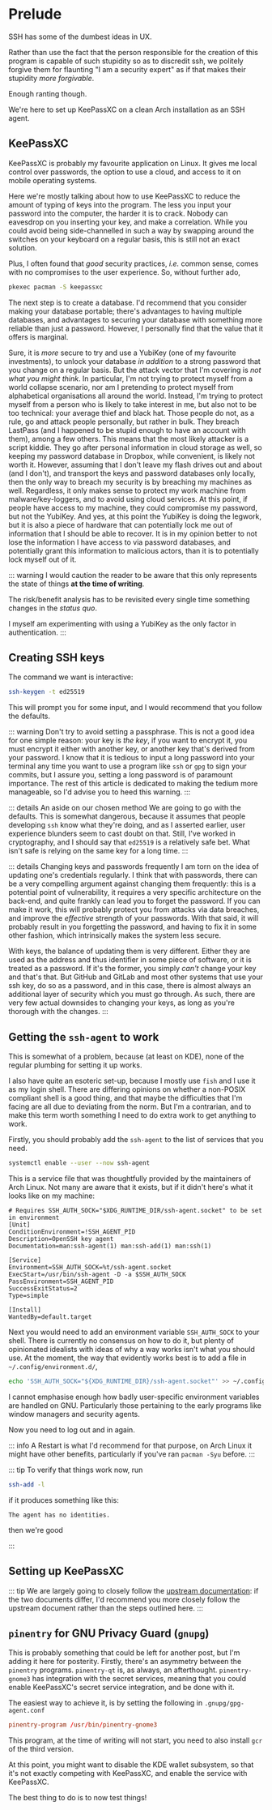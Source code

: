 # Prelude

SSH has some of the dumbest ideas in UX.

Rather than use the fact that the person responsible for the creation of this program is capable of such stupidity so as to discredit ssh, we politely forgive them for flaunting "I am a security expert" as if that makes their stupidity _more forgivable_.

Enough ranting though.

We're here to set up KeePassXC on a clean Arch installation as an SSH agent.

## KeePassXC

KeePassXC is probably my favourite application on Linux.
It gives me local control over passwords, the option to use a cloud, and access to it on mobile operating systems.

Here we're mostly talking about how to use KeePassXC to reduce the amount of typing of keys into the program.
The less you input your password into the computer, the harder it is to crack.
Nobody can eavesdrop on you inserting your key, and make a correlation.
While you could avoid being side-channelled in such a way by swapping around the switches on your keyboard on a regular basis, this is still not an exact solution.

Plus, I often found that _good_ security practices, _i.e._ common sense, comes with no compromises to the user experience.
So, without further ado,
```sh
pkexec pacman -S keepassxc
```

The next step is to create a database.
I'd recommend that you consider making your database portable; there's advantages to having multiple databases, and advantages to securing your database with something more reliable than just a password.
However, I personally find that the value that it offers is marginal.

Sure, it is _more_ secure to try and use a YubiKey (one of my favourite investments), to unlock your database _in addition_ to a strong password that you change on a regular basis.
But the attack vector that I'm covering is _not what you might think_.
In particular, I'm not trying to protect myself from a world collapse scenario, nor am I pretending to protect myself from alphabetical organisations all around the world.
Instead, I'm trying to protect myself from a person who is likely to take interest in me, but also not to be too technical: your average thief and black hat.
Those people do not, as a rule, go and attack people personally, but rather in bulk.
They breach LastPass (and I happened to be stupid enough to have an account with them), among a few others.
This means that the most likely attacker is a script kiddie.
They go after personal information in cloud storage as well, so keeping my password database in Dropbox, while convenient, is likely not worth it.
However, assuming that I don't leave my flash drives out and about (and I don't), and transport the keys and password databases only locally, then the only way to breach my security is by breaching my machines as well.
Regardless, it only makes sense to protect my work machine from malware/key-loggers, and to avoid using cloud services.
At this point, if people have access to my machine, they could compromise my password, but not the YubiKey.
And yes, at this point the YubiKey is doing the legwork, but it is also a piece of hardware that can potentially lock me out of information that I should be able to recover.
It is in my opinion better to not lose the information I have access to via password databases, and potentially grant this information to malicious actors, than it is to potentially lock myself out of it.

::: warning
I would caution the reader to be aware that this only represents the state of things **at the time of writing**.

The risk/benefit analysis has to be revisited every single time something changes in the _status quo_.

I myself am experimenting with using a YubiKey as the only factor in authentication.
:::

## Creating SSH keys

The command we want is interactive: 
```sh
ssh-keygen -t ed25519
```

This will prompt you for some input, and I would recommend that you follow the defaults.

::: warning
Don't try to avoid setting a passphrase.
This is not a good idea for one simple reason: your key is _the key_, if you want to encrypt it, you must encrypt it either with another key, or another key that's derived from your password.
I know that it is tedious to input a long password into your terminal any time you want to use a program like `ssh` or `gpg` to sign your commits, but I assure you, setting a long password is of paramount importance.
The rest of this article is dedicated to making the tedium more manageable, so I'd advise you to heed this warning.
:::

::: details An aside on our chosen method
We are going to go with the defaults.
This is somewhat dangerous, because it assumes that people developing `ssh` know what they're doing, and as I asserted earlier, user experience blunders seem to cast doubt on that.
Still, I've worked in cryptography, and I should say that `ed25519` is a relatively safe bet.
What isn't safe is relying on the same key for a long time.
:::

::: details Changing keys and passwords frequently
I am torn on the idea of updating one's credentials regularly.
I think that with passwords, there can be a very compelling argument against changing them frequently: this is a potential point of vulnerability, it requires a very specific architecture on the back-end, and quite frankly can lead you to forget the password.
If you can make it work, this will probably protect you from attacks via data breaches, and improve the _effective_ strength of your passwords.
With that said, it will probably result in you forgetting the password, and having to fix it in some other fashion, which intrinsically makes the system less secure.

With keys, the balance of updating them is very different.
Either they are used as the address and thus identifier in some piece of software, or it is treated as a password.
If it's the former, you simply _can't_ change your key and that's that.
But GitHub and GitLab and most other systems that use your ssh key, do so as a password, and in this case, there is almost always an additional layer of security which you must go through.
As such, there are very few actual downsides to changing your keys, as long as you're thorough with the changes.
:::
## Getting the `ssh-agent` to work

This is somewhat of a problem, because (at least on KDE), none of the regular plumbing for setting it up works.

I also have quite an esoteric set-up, because I mostly use `fish` and I use it as my login shell.
There are differing opinions on whether a non-POSIX compliant shell is a good thing, and that maybe the difficulties that I'm facing are all due to deviating from the norm.
But I'm a contrarian, and to make this term worth something I need to do extra work to get anything to work.

Firstly, you should probably add the `ssh-agent` to the list of services that you need.
```sh
systemctl enable --user --now ssh-agent
```

This is a service file that was thoughtfully provided by the maintainers of Arch Linux. Not many are aware that it exists, but if it didn't here's what it looks like on my machine:
```systemd
# Requires SSH_AUTH_SOCK="$XDG_RUNTIME_DIR/ssh-agent.socket" to be set in environment
[Unit]
ConditionEnvironment=!SSH_AGENT_PID
Description=OpenSSH key agent
Documentation=man:ssh-agent(1) man:ssh-add(1) man:ssh(1)

[Service]
Environment=SSH_AUTH_SOCK=%t/ssh-agent.socket
ExecStart=/usr/bin/ssh-agent -D -a $SSH_AUTH_SOCK
PassEnvironment=SSH_AGENT_PID
SuccessExitStatus=2
Type=simple

[Install]
WantedBy=default.target
```

Next you would need to add an environment variable `SSH_AUTH_SOCK` to your shell.
There is currently no consensus on how to do it, but plenty of opinionated idealists with ideas of why a way works isn't what you should use.
At the moment, the way that evidently works best is to add a file in `~/.config/environment.d/`,
```sh
echo 'SSH_AUTH_SOCK="${XDG_RUNTIME_DIR}/ssh-agent.socket"' >> ~/.config/environment.d/ssh-askpass.conf
```

I cannot emphasise enough how badly user-specific environment variables are handled on GNU.
Particularly those pertaining to the early programs like window managers and security agents.

Now you need to log out and in again.

::: info
A Restart is what I'd recommend for that purpose, on Arch Linux it might have other benefits, particularly if you've ran `pacman -Syu` before.
:::

::: tip
To verify that things work now, run

```sh
ssh-add -l
```

if it produces something like this:
```console
The agent has no identities.
```
then we're good

:::

## Setting up KeePassXC

::: tip
We are largely going to closely follow the [upstream documentation](https://github.com/keepassxreboot/keepassxc/blob/develop/docs/topics/SSHAgent.adoc): if the two documents differ, I'd recommend you more closely follow the upstream document rather than the steps outlined here.
:::


## `pinentry` for GNU Privacy Guard (`gnupg`)

This is probably something that could be left for another post, but I'm adding it here for posterity.
Firstly, there's an asymmetry between the `pinentry` programs.
`pinentry-qt` is, as always, an afterthought.
`pinentry-gnome3` has integration with the secret services, meaning that you could enable KeePassXC's secret service integration, and be done with it.

The easiest way to achieve it, is by setting the following in `.gnupg/gpg-agent.conf`

```conf
pinentry-program /usr/bin/pinentry-gnome3
```
This program, at the time of writing will not start, you need to also install `gcr` of the third version.


At this point, you might want to disable the KDE wallet subsystem, so that it's not exactly competing with KeePassXC, and enable the service with KeePassXC.

The best thing to do is to now test things!
